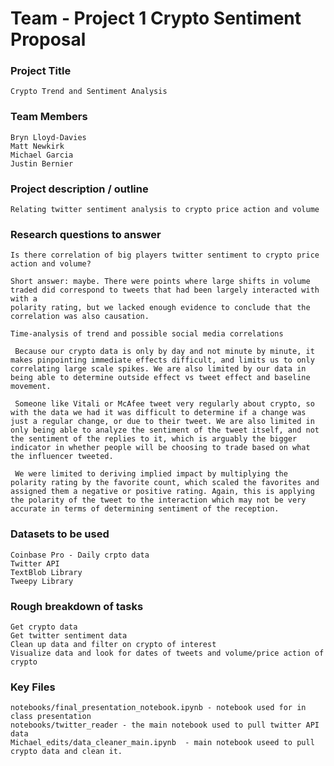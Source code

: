 # Team - Project 1 Crypto Sentiment Proposal

### Project Title
    Crypto Trend and Sentiment Analysis

### Team Members
    Bryn Lloyd-Davies
    Matt Newkirk
    Michael Garcia
    Justin Bernier

### Project description / outline
    Relating twitter sentiment analysis to crypto price action and volume

### Research questions to answer
    Is there correlation of big players twitter sentiment to crypto price action and volume?
    
    Short answer: maybe. There were points where large shifts in volume traded did correspond to tweets that had been largely interacted with with a 
    polarity rating, but we lacked enough evidence to conclude that the correlation was also causation.
    
    Time-analysis of trend and possible social media correlations
     
     Because our crypto data is only by day and not minute by minute, it makes pinpointing immediate effects difficult, and limits us to only correlating large scale spikes. We are also limited by our data in being able to determine outside effect vs tweet effect and baseline movement. 
     
     Someone like Vitali or McAfee tweet very regularly about crypto, so with the data we had it was difficult to determine if a change was just a regular change, or due to their tweet. We are also limited in only being able to analyze the sentiment of the tweet itself, and not the sentiment of the replies to it, which is arguably the bigger indicator in whether people will be choosing to trade based on what the influencer tweeted. 
     
     We were limited to deriving implied impact by multiplying the polarity rating by the favorite count, which scaled the favorites and assigned them a negative or positive rating. Again, this is applying the polarity of the tweet to the interaction which may not be very accurate in terms of determining sentiment of the reception. 


### Datasets to be used
    Coinbase Pro - Daily crpto data
    Twitter API
    TextBlob Library
    Tweepy Library

### Rough breakdown of tasks
    Get crypto data
    Get twitter sentiment data
    Clean up data and filter on crypto of interest
    Visualize data and look for dates of tweets and volume/price action of crypto

### Key Files
    notebooks/final_presentation_notebook.ipynb - notebook used for in class presentation
    notebooks/twitter_reader - the main notebook used to pull twitter API data
    Michael_edits/data_cleaner_main.ipynb  - main notebook useed to pull crypto data and clean it.
    